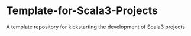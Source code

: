 # Template-for-Scala3-Projects
A template repository for kickstarting the development of Scala3 projects
